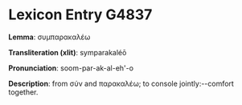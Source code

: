 # Lexicon Entry G4837

**Lemma**: συμπαρακαλέω

**Transliteration (xlit)**: symparakaléō

**Pronunciation**: soom-par-ak-al-eh'-o

**Description**:
from σύν and παρακαλέω; to console jointly:--comfort together.
